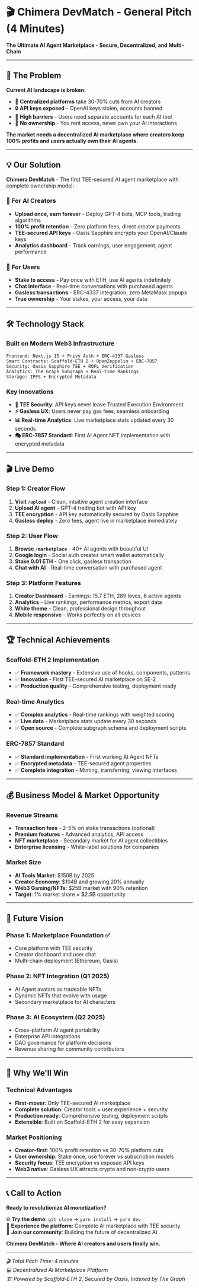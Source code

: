 # 🎬 Chimera DevMatch - General Pitch (4 Minutes)

**The Ultimate AI Agent Marketplace - Secure, Decentralized, and Multi-Chain**

---

## 🎯 **The Problem**

**Current AI landscape is broken:**
- 🏢 **Centralized platforms** take 30-70% cuts from AI creators
- 🔒 **API keys exposed** - OpenAI keys stolen, accounts banned
- 💸 **High barriers** - Users need separate accounts for each AI tool
- 🤖 **No ownership** - You rent access, never own your AI interactions

**The market needs a decentralized AI marketplace where creators keep 100% profits and users actually own their AI agents.**

---

## 💡 **Our Solution**

**Chimera DevMatch** - The first TEE-secured AI agent marketplace with complete ownership model:

### 🎨 **For AI Creators**
- **Upload once, earn forever** - Deploy GPT-4 bots, MCP tools, trading algorithms
- **100% profit retention** - Zero platform fees, direct creator payments
- **TEE-secured API keys** - Oasis Sapphire encrypts your OpenAI/Claude keys
- **Analytics dashboard** - Track earnings, user engagement, agent performance

### 👥 **For Users** 
- **Stake to access** - Pay once with ETH, use AI agents indefinitely
- **Chat interface** - Real-time conversations with purchased agents
- **Gasless transactions** - ERC-4337 integration, zero MetaMask popups
- **True ownership** - Your stakes, your access, your data

---

## 🛠️ **Technology Stack**

### **Built on Modern Web3 Infrastructure**
```
Frontend: Next.js 15 + Privy Auth + ERC-4337 Gasless
Smart Contracts: Scaffold-ETH 2 + OpenZeppelin + ERC-7857
Security: Oasis Sapphire TEE + ROFL Verification
Analytics: The Graph Subgraph + Real-time Rankings  
Storage: IPFS + Encrypted Metadata
```

### **Key Innovations**
- **🔐 TEE Security**: API keys never leave Trusted Execution Environment
- **⚡ Gasless UX**: Users never pay gas fees, seamless onboarding
- **📊 Real-time Analytics**: Live marketplace stats updated every 30 seconds
- **🎭 ERC-7857 Standard**: First AI Agent NFT implementation with encrypted metadata

---

## 🎬 **Live Demo**

### **Step 1: Creator Flow**
1. **Visit `/upload`** - Clean, intuitive agent creation interface
2. **Upload AI agent** - GPT-4 trading bot with API key
3. **TEE encryption** - API key automatically secured by Oasis Sapphire
4. **Gasless deploy** - Zero fees, agent live in marketplace immediately

### **Step 2: User Flow**
1. **Browse `/marketplace`** - 40+ AI agents with beautiful UI
2. **Google login** - Social auth creates smart wallet automatically  
3. **Stake 0.01 ETH** - One click, gasless transaction
4. **Chat with AI** - Real-time conversation with purchased agent

### **Step 3: Platform Features**
1. **Creator Dashboard** - Earnings: 15.7 ETH, 289 loves, 6 active agents
2. **Analytics** - Live rankings, performance metrics, export data
3. **White theme** - Clean, professional design throughout
4. **Mobile responsive** - Works perfectly on all devices

---

## 🏆 **Technical Achievements**

### **Scaffold-ETH 2 Implementation**
- ✅ **Framework mastery** - Extensive use of hooks, components, patterns
- ✅ **Innovation** - First TEE-secured AI marketplace on SE-2
- ✅ **Production quality** - Comprehensive testing, deployment ready

### **Real-time Analytics**
- ✅ **Complex analytics** - Real-time rankings with weighted scoring
- ✅ **Live data** - Marketplace stats update every 30 seconds
- ✅ **Open source** - Complete subgraph schema and deployment scripts

### **ERC-7857 Standard**
- ✅ **Standard implementation** - First working AI Agent NFTs
- ✅ **Encrypted metadata** - TEE-secured agent properties
- ✅ **Complete integration** - Minting, transferring, viewing interfaces

---

## 💰 **Business Model & Market Opportunity**

### **Revenue Streams**
- **Transaction fees** - 2-5% on stake transactions (optional)
- **Premium features** - Advanced analytics, API access
- **NFT marketplace** - Secondary market for AI agent collectibles
- **Enterprise licensing** - White-label solutions for companies

### **Market Size**
- **AI Tools Market**: $150B by 2025
- **Creator Economy**: $104B and growing 20% annually  
- **Web3 Gaming/NFTs**: $25B market with 90% retention
- **Target**: 1% market share = $2.5B opportunity

---

## 🔮 **Future Vision**

### **Phase 1: Marketplace Foundation** ✅ 
- Core platform with TEE security
- Creator dashboard and user chat
- Multi-chain deployment (Ethereum, Oasis)

### **Phase 2: NFT Integration** (Q1 2025)
- AI Agent avatars as tradeable NFTs
- Dynamic NFTs that evolve with usage
- Secondary marketplace for AI characters

### **Phase 3: AI Ecosystem** (Q2 2025)
- Cross-platform AI agent portability
- Enterprise API integrations  
- DAO governance for platform decisions
- Revenue sharing for community contributors

---

## 🚀 **Why We'll Win**

### **Technical Advantages**
- **First-mover**: Only TEE-secured AI marketplace
- **Complete solution**: Creator tools + user experience + security
- **Production ready**: Comprehensive testing, deployment scripts
- **Extensible**: Built on Scaffold-ETH 2 for easy expansion

### **Market Positioning**
- **Creator-first**: 100% profit retention vs 30-70% platform cuts
- **User ownership**: Stake once, use forever vs subscription models
- **Security focus**: TEE encryption vs exposed API keys
- **Web3 native**: Gasless UX attracts crypto and non-crypto users

---

## 📞 **Call to Action**

**Ready to revolutionize AI monetization?**

🌐 **Try the demo**: `git clone` → `yarn install` → `yarn dev`  
🚀 **Experience the platform**: Complete AI marketplace with TEE security  
🤝 **Join our community**: Building the future of decentralized AI  

**Chimera DevMatch - Where AI creators and users finally win.**

---

*🎬 Total Pitch Time: 4 minutes*  
*💻 Decentralized AI Marketplace Platform*  
*🏗️ Powered by Scaffold-ETH 2, Secured by Oasis, Indexed by The Graph*